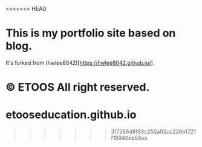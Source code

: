 <<<<<<< HEAD
# This is my portfolio site based on blog.
It's forked from (hwlee8042)[https://hwlee8042.github.io/].

© ETOOS All right reserved.
=======
# etooseducation.github.io
>>>>>>> 3f7266d8f93c250a02cc226b1721f15940eb58ea
